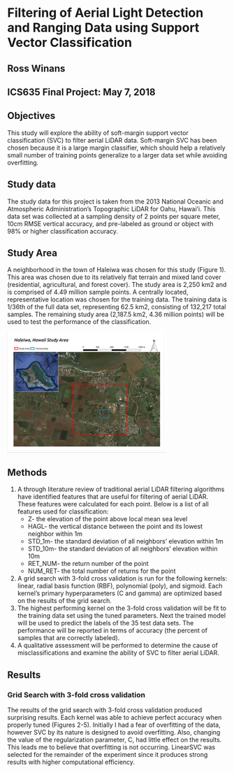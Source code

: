 # Filtering of Aerial Light Detection and Ranging Data using Support Vector Classification
## Ross Winans
## ICS635 Final Project: May 7, 2018

## Objectives
This study will explore the ability of soft-margin support vector classification (SVC) to filter aerial LiDAR data. Soft-margin SVC has been chosen because it is a large margin classifier, which should help a relatively small number of training points generalize to a larger data set while avoiding overfitting.
## Study data
The study data for this project is taken from the 2013 National Oceanic and Atmospheric Administration’s Topographic LiDAR for Oahu, Hawai’i. This data set was collected at a sampling density of 2 points per square meter, 10cm RMSE vertical accuracy, and pre-labeled as ground or object with 98% or higher classification accuracy.  
## Study Area
A neighborhood in the town of Haleiwa was chosen for this study (Figure 1). This area was chosen due to its relatively flat terrain and mixed land cover (residential, agricultural, and forest cover). The study area is 2,250 km2 and is comprised of 4.49 million sample points. A centrally located, representative location was chosen for the training data. The training data is 1/36th of the full data set, representing 62.5 km2, consisting of 132,217 total samples. The remaining study area (2,187.5 km2, 4.36 million points) will be used to test the performance of the classification.

![Haleiwa Map](/images/ics635_haleiwa.png)

## Methods
1. A through literature review of traditional aerial LiDAR filtering algorithms have identified features that are useful for filtering of aerial LiDAR. These features were calculated for each point. Below is a list of all features used for classification:
    * Z- the elevation of the point above local mean sea level
    * HAGL- the vertical distance between the point and its lowest neighbor within 1m
    * STD_1m- the standard deviation of all neighbors’ elevation within 1m
    * STD_10m- the standard deviation of all neighbors’ elevation within 10m
    * RET_NUM- the return number of the point
    * NUM_RET- the total number of returns for the point
2. A grid search with 3-fold cross validation is run for the following kernels: linear, radial basis function (RBF), polynomial (poly), and sigmoid. Each kernel’s primary hyperparameters (C and gamma) are optimized based on the results of the grid search.
3. The highest performing kernel on the 3-fold cross validation will be fit to the training data set using the tuned parameters. Next the trained model will be used to predict the labels of the 35 test data sets. The performance will be reported in terms of accuracy (the percent of samples that are correctly labeled).
4. A qualitative assessment will be performed to determine the cause of misclassifications and examine the ability of SVC to filter aerial LiDAR.
## Results
### Grid Search with 3-fold cross validation
The results of the grid search with 3-fold cross validation produced surprising results. Each kernel was able to achieve perfect accuracy when properly tuned (Figures 2-5). Initially I had a fear of overfitting of the data, however SVC by its nature is designed to avoid overfitting. Also, changing the value of the regularization parameter, C, had little effect on the results. This leads me to believe that overfitting is not occurring.  LinearSVC was selected for the remainder of the experiment since it produces strong results with higher computational efficiency.
